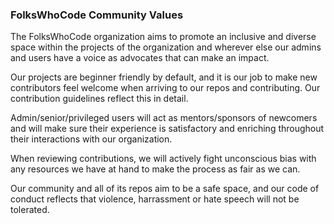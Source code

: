 ### FolksWhoCode Community Values

The FolksWhoCode organization aims to promote an inclusive and diverse space 
within the projects of the organization and wherever else our admins and users
have a voice as advocates that can make an impact.

Our projects are beginner friendly by default, and it is our job to make new
contributors feel welcome when arriving to our repos and contributing. Our 
contribution guidelines reflect this in detail.

Admin/senior/privileged users will act as mentors/sponsors of newcomers and will
make sure their experience is satisfactory and enriching throughout their 
interactions with our organization.

When reviewing contributions, we will actively fight unconscious bias with any
resources we have at hand to make the process as fair as we can.

Our community and all of its repos aim to be a safe space, and our code of 
conduct reflects that violence, harrassment or hate speech will not be 
tolerated.